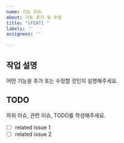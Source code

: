 ```yaml
---
name: 기능 이슈
about: 기능 추가 및 수정
title: "[FEAT] "
labels: ''
assignees: ''

---
```


## 작업 설명 ##
어떤 기능을 추가 또는 수정할 것인지 설명해주세요.

## TODO ##
하위 이슈, 관련 이슈, TODO를 작성해주세요.
- [ ] related issue 1
- [ ] related issue 2
